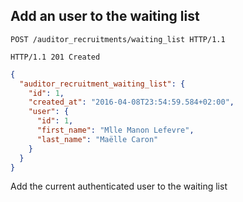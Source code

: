 ## Add an user to the waiting list

```http
POST /auditor_recruitments/waiting_list HTTP/1.1
```

```http
HTTP/1.1 201 Created
```

```json
{
  "auditor_recruitment_waiting_list": {
    "id": 1,
    "created_at": "2016-04-08T23:54:59.584+02:00",
    "user": {
      "id": 1,
      "first_name": "Mlle Manon Lefevre",
      "last_name": "Maëlle Caron"
    }
  }
}
```

Add the current authenticated user to the waiting list
